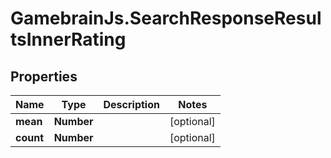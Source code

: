 # GamebrainJs.SearchResponseResultsInnerRating

## Properties

Name | Type | Description | Notes
------------ | ------------- | ------------- | -------------
**mean** | **Number** |  | [optional] 
**count** | **Number** |  | [optional] 


